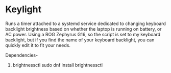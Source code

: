 # Keylight
Runs a timer attached to a systemd service dedicated to changing keyboard backlight brightness based on whether the laptop is running on battery, or AC power.
Using a ROG Zephyrus G16, so the script is set to my keyboard backlight, but if you find the name of your keyboard backlight, you can quickly edit it to fit your needs.

Dependencies-
1. brightnessctl
  sudo dnf install brightnessctl
